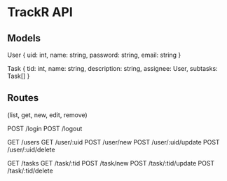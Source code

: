# TrackR API
## Models
User {
    uid: int,
    name: string,
    password: string,
    email: string
}    

Task {
    tid: int,
    name: string,
    description: string,
    assignee: User,
    subtasks: Task[]
}

## Routes

(list, get, new, edit, remove)

POST /login
POST /logout

GET /users
GET /user/:uid
POST /user/new
POST /user/:uid/update
POST /user/:uid/delete

GET /tasks
GET /task/:tid
POST /task/new
POST /task/:tid/update
POST /task/:tid/delete